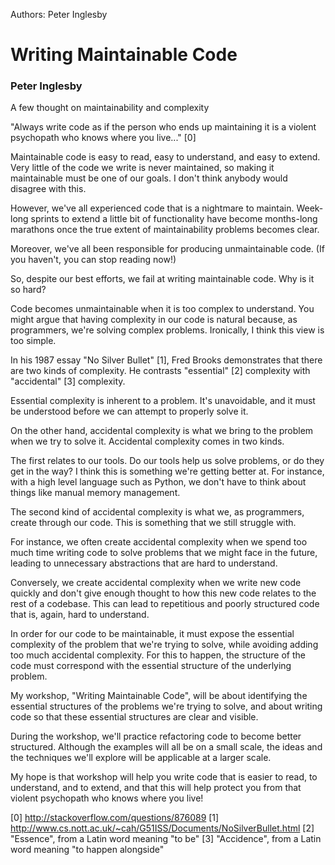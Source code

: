 Authors: Peter Inglesby

# Writing Maintainable Code
### Peter Inglesby


A few thought on maintainability and complexity

"Always write code as if the person who ends up maintaining it is a violent psychopath who knows where you live..." [0]

Maintainable code is easy to read, easy to understand, and easy to extend. Very little of the code we write is never maintained, so making it maintainable must be one of our goals.  I don't think anybody would disagree with this.

However, we've all experienced code that is a nightmare to maintain.  Week-long sprints to extend a little bit of functionality have become months-long marathons once the true extent of maintainability problems becomes clear.

Moreover, we've all been responsible for producing unmaintainable code.  (If you haven't, you can stop reading now!)

So, despite our best efforts, we fail at writing maintainable code.  Why is it so hard?

Code becomes unmaintainable when it is too complex to understand.  You might argue that having complexity in our code is natural because, as programmers, we're solving complex problems.  Ironically, I think this view is too simple.

In his 1987 essay "No Silver Bullet" [1], Fred Brooks demonstrates that there are two kinds of complexity.  He contrasts "essential" [2] complexity with "accidental" [3] complexity.

Essential complexity is inherent to a problem.  It's unavoidable, and it must be understood before we can attempt to properly solve it.

On the other hand, accidental complexity is what we bring to the problem when we try to solve it.  Accidental complexity comes in two kinds.

The first relates to our tools.  Do our tools help us solve problems, or do they get in the way?  I think this is something we're getting better at.  For instance, with a high level language such as Python, we don't have to think about things like manual memory management.

The second kind of accidental complexity is what we, as programmers, create through our code.  This is something that we still struggle with.

For instance, we often create accidental complexity when we spend too much time writing code to solve problems that we might face in the future, leading to unnecessary abstractions that are hard to understand.

Conversely, we create accidental complexity when we write new code quickly and don't give enough thought to how this new code relates to the rest of a codebase.  This can lead to repetitious and poorly structured code that is, again, hard to understand.

In order for our code to be maintainable, it must expose the essential complexity of the problem that we're trying to solve, while avoiding adding too much accidental complexity.  For this to happen, the structure of the code must correspond with the essential structure of the underlying problem.

My workshop, "Writing Maintainable Code", will be about identifying the essential structures of the problems we're trying to solve, and about writing code so that these essential structures are clear and visible.

During the workshop, we'll practice refactoring code to become better structured.  Although the examples will all be on a small scale, the ideas and the techniques we'll explore will be applicable at a larger scale.

My hope is that workshop will help you write code that is easier to read, to understand, and to extend, and that this will help protect you from that violent psychopath who knows where you live!

[0] http://stackoverflow.com/questions/876089
[1] http://www.cs.nott.ac.uk/~cah/G51ISS/Documents/NoSilverBullet.html
[2] "Essence", from a Latin word meaning "to be"
[3] "Accidence", from a Latin word meaning "to happen alongside"
